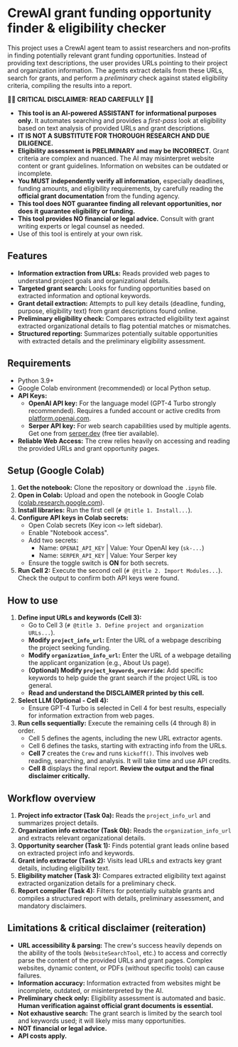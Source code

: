 # CrewAI grant funding opportunity finder & eligibility checker

This project uses a CrewAI agent team to assist researchers and non-profits in finding potentially relevant grant funding opportunities. Instead of providing text descriptions, the user provides URLs pointing to their project and organization information. The agents extract details from these URLs, search for grants, and perform a *preliminary* check against stated eligibility criteria, compiling the results into a report.

**🚨🚨 CRITICAL DISCLAIMER: READ CAREFULLY 🚨🚨**

*   **This tool is an AI-powered ASSISTANT for informational purposes only.** It automates searching and provides a *first-pass* look at eligibility based on text analysis of provided URLs and grant descriptions.
*   **IT IS NOT A SUBSTITUTE FOR THOROUGH RESEARCH AND DUE DILIGENCE.**
*   **Eligibility assessment is PRELIMINARY and may be INCORRECT.** Grant criteria are complex and nuanced. The AI may misinterpret website content or grant guidelines. Information on websites can be outdated or incomplete.
*   **You MUST independently verify all information,** especially deadlines, funding amounts, and eligibility requirements, by carefully reading the **official grant documentation** from the funding agency.
*   **This tool does NOT guarantee finding all relevant opportunities, nor does it guarantee eligibility or funding.**
*   **This tool provides NO financial or legal advice.** Consult with grant writing experts or legal counsel as needed.
*   Use of this tool is entirely at your own risk.

## Features

*   **Information extraction from URLs:** Reads provided web pages to understand project goals and organizational details.
*   **Targeted grant search:** Looks for funding opportunities based on extracted information and optional keywords.
*   **Grant detail extraction:** Attempts to pull key details (deadline, funding, purpose, eligibility text) from grant descriptions found online.
*   **Preliminary eligibility check:** Compares extracted eligibility text against extracted organizational details to flag potential matches or mismatches.
*   **Structured reporting:** Summarizes potentially suitable opportunities with extracted details and the preliminary eligibility assessment.

## Requirements

*   Python 3.9+
*   Google Colab environment (recommended) or local Python setup.
*   **API Keys:**
    *   **OpenAI API key:** For the language model (GPT-4 Turbo strongly recommended). Requires a funded account or active credits from [platform.openai.com](https://platform.openai.com/).
    *   **Serper API key:** For web search capabilities used by multiple agents. Get one from [serper.dev](https://serper.dev/) (free tier available).
*   **Reliable Web Access:** The crew relies heavily on accessing and reading the provided URLs and grant opportunity pages.

## Setup (Google Colab)

1.  **Get the notebook:** Clone the repository or download the `.ipynb` file.
2.  **Open in Colab:** Upload and open the notebook in Google Colab ([colab.research.google.com](https://colab.research.google.com/)).
3.  **Install libraries:** Run the first cell (`# @title 1. Install...`).
4.  **Configure API keys in Colab secrets:**
    *   Open Colab secrets (Key icon `<>` left sidebar).
    *   Enable "Notebook access".
    *   Add two secrets:
        *   Name: `OPENAI_API_KEY` | Value: Your OpenAI key (`sk-...`)
        *   Name: `SERPER_API_KEY` | Value: Your Serper key
    *   Ensure the toggle switch is **ON** for both secrets.
5.  **Run Cell 2:** Execute the second cell (`# @title 2. Import Modules...`). Check the output to confirm both API keys were found.

## How to use

1.  **Define input URLs and keywords (Cell 3):**
    *   Go to Cell 3 (`# @title 3. Define project and organization URLs...`).
    *   **Modify `project_info_url`:** Enter the URL of a webpage describing the project seeking funding.
    *   **Modify `organization_info_url`:** Enter the URL of a webpage detailing the applicant organization (e.g., About Us page).
    *   **(Optional) Modify `project_keywords_override`:** Add specific keywords to help guide the grant search if the project URL is too general.
    *   **Read and understand the DISCLAIMER printed by this cell.**
2.  **Select LLM (Optional - Cell 4):**
    *   Ensure GPT-4 Turbo is selected in Cell 4 for best results, especially for information extraction from web pages.
3.  **Run cells sequentially:** Execute the remaining cells (4 through 8) in order.
    *   Cell 5 defines the agents, including the new URL extractor agents.
    *   Cell 6 defines the tasks, starting with extracting info from the URLs.
    *   **Cell 7** creates the `Crew` and runs `kickoff()`. This involves web reading, searching, and analysis. It will take time and use API credits.
    *   **Cell 8** displays the final report. **Review the output and the final disclaimer critically.**

## Workflow overview

1.  **Project info extractor (Task 0a):** Reads the `project_info_url` and summarizes project details.
2.  **Organization info extractor (Task 0b):** Reads the `organization_info_url` and extracts relevant organizational details.
3.  **Opportunity searcher (Task 1):** Finds potential grant leads online based on extracted project info and keywords.
4.  **Grant info extractor (Task 2):** Visits lead URLs and extracts key grant details, including eligibility text.
5.  **Eligibility matcher (Task 3):** Compares extracted eligibility text against extracted organization details for a preliminary check.
6.  **Report compiler (Task 4):** Filters for potentially suitable grants and compiles a structured report with details, preliminary assessment, and mandatory disclaimers.

## Limitations & critical disclaimer (reiteration)

*   **URL accessibility & parsing:** The crew's success heavily depends on the ability of the tools (`WebsiteSearchTool`, etc.) to access and correctly parse the content of the provided URLs and grant pages. Complex websites, dynamic content, or PDFs (without specific tools) can cause failures.
*   **Information accuracy:** Information extracted from websites might be incomplete, outdated, or misinterpreted by the AI.
*   **Preliminary check only:** Eligibility assessment is automated and basic. **Human verification against official grant documents is essential.**
*   **Not exhaustive search:** The grant search is limited by the search tool and keywords used; it will likely miss many opportunities.
*   **NOT financial or legal advice.**
*   **API costs apply.**

